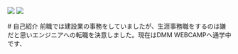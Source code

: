 <p>
 <img src='https://github-readme-stats.vercel.app/api?username=miharatoki'>  
 <img src='https://github-readme-stats.vercel.app/api/top-langs/?username=miharatoki&layout=compact'>
</p>
# 自己紹介  
前職では建設業の事務をしていましたが、生涯事務職をするのは嫌だと思いエンジニアへの転職を決意しました。現在はDMM WEBCAMPへ通学中です、


<!--
**miharatoki/miharatoki** is a ✨ _special_ ✨ repository because its `README.md` (this file) appears on your GitHub profile.

Here are some ideas to get you started:

- 🔭 I’m currently working on ...
- 🌱 I’m currently learning ...
- 👯 I’m looking to collaborate on ...
- 🤔 I’m looking for help with ...
- 💬 Ask me about ...
- 📫 How to reach me: ...
- 😄 Pronouns: ...
- ⚡ Fun fact: ...
-->
